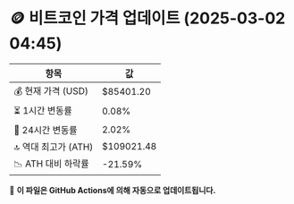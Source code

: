 # 🪙 비트코인 가격 업데이트 (2025-03-02 04:45)

| 항목                | 값 |
|--------------------|----------------|
| 💰 현재 가격 (USD) | $85401.20 |
| ⏳ 1시간 변동률    | 0.08% |
| 📆 24시간 변동률   | 2.02% |
| 🔝 역대 최고가 (ATH) | $109021.48 |
| 📉 ATH 대비 하락률 | -21.59% |

🔄 **이 파일은 GitHub Actions에 의해 자동으로 업데이트됩니다.**
